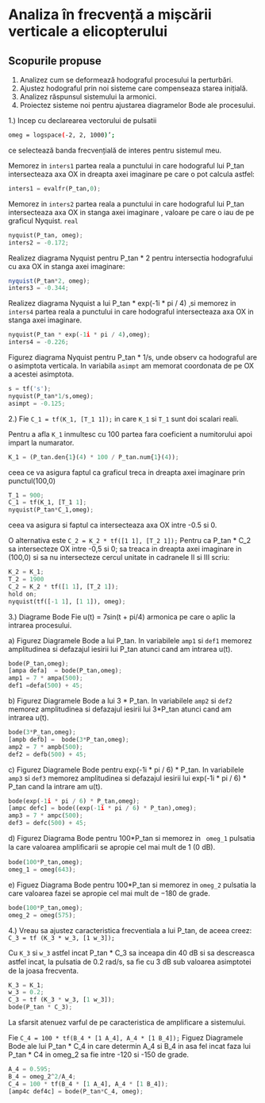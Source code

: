 # Analiza în frecvență a mișcării verticale a elicopterului

## Scopurile propuse 
1. Analizez cum se deformează hodograful procesului la perturbări.
1. Ajustez hodograful prin noi sisteme care compenseaza starea inițială.
1. Analizez răspunsul sistemului la armonici.
1. Proiectez sisteme noi pentru ajustarea diagramelor Bode ale procesului.

1.) Incep cu declarearea vectorului de pulsatii  
```bash
omeg = logspace(-2, 2, 1000)’;
``` 
ce selectează banda frecvențială de interes pentru sistemul meu.

Memorez in ```inters1``` partea reala a punctului in care hodograful lui P_tan intersecteaza axa OX in dreapta axei imaginare pe care o pot calcula astfel: 
```python
inters1 = evalfr(P_tan,0);
```
Memorez in ```inters2``` partea reala a punctului in care hodograful lui P_tan intersecteaza axa OX in stanga axei imaginare , valoare pe care o iau de pe graficul Nyquist.
```real```
```python
nyquist(P_tan, omeg);
inters2 = -0.172;
```

Realizez diagrama Nyquist pentru  P_tan * 2 pentru intersectia hodografului cu axa OX in stanga axei imaginare:
```javascript
nyquist(P_tan*2, omeg);
inters3 = -0.344;
```

Realizez diagrama  Nyquist a lui P_tan * exp(-1i * pi / 4) ¸si memorez in ```inters4``` partea reala a punctului in care hodograful intersecteaza axa OX in stanga axei imaginare.
```python
nyquist(P_tan * exp(-1i * pi / 4),omeg);
inters4 = -0.226;
```

Figurez diagrama Nyquist pentru P_tan * 1/s, unde observ ca hodograful are o asimptota verticala. In variabila ```asimpt``` am memorat coordonata de pe OX a acestei asimptota.

```python
s = tf('s');
nyquist(P_tan*1/s,omeg);
asimpt = -0.125;
```

2.) Fie ```C_1 = tf(K_1, [T_1 1]);``` in care  ```K_1``` si ```T_1``` sunt doi scalari reali.

Pentru a afla ```K_1``` inmultesc cu 100 partea fara coeficient a numitorului apoi impart la numarator.

```python
K_1 = (P_tan.den{1}(4) * 100 / P_tan.num{1}(4));
```
ceea ce va asigura faptul ca graficul treca in dreapta axei imaginare prin punctul(100,0)

```python
T_1 = 900;
C_1 = tf(K_1, [T_1 1];
nyquist(P_tan*C_1,omeg);
```
 ceea va asigura si faptul ca intersecteaza axa OX intre -0.5 si 0.

O alternativa este ```C_2 = K_2 * tf([1 1], [T_2 1]);```
Pentru ca P_tan * C_2 sa intersecteze OX intre -0,5 si 0; sa treaca in dreapta axei imaginare in (100,0) si sa nu intersecteze cercul unitate in cadranele II si III scriu: 
```python
K_2 = K_1;
T_2 = 1900 
C_2 = K_2 * tf([1 1], [T_2 1]);
hold on; 
nyquist(tf([-1 1], [1 1]), omeg);
```

3.) Diagrame Bode
Fie u(t) = 7sin(t + pi/4) armonica pe care o aplic la intrarea procesului.

a) Figurez Diagramele Bode a lui P_tan. 
In variabilele ```amp1``` si ```def1``` memorez amplitudinea si defazajul iesirii lui P_tan atunci cand am intrarea u(t).
```python
bode(P_tan,omeg);
[ampa defa]  = bode(P_tan,omeg);
amp1 = 7 * ampa(500);
def1 =defa(500) + 45;
```

b) Figurez Diagramele Bode a lui 3 * P_tan.
In variabilele ```amp2``` si ```def2``` memorez amplitudinea si defazajul iesirii lui 3*P_tan atunci cand am intrarea u(t).
```python
bode(3*P_tan,omeg);
[ampb defb] =  bode(3*P_tan,omeg);
amp2 = 7 * ampb(500);
def2 = defb(500) + 45;
```

c) Figurez Diagramele Bode pentru  exp(-1i * pi / 6) * P_tan.
In variabilele ```amp3``` si ```def3``` memorez amplitudinea si defazajul iesirii lui exp(-1i * pi / 6) * P_tan cand la intrare am u(t).
```python
bode(exp(-1i * pi / 6) * P_tan,omeg);
[ampc defc] = bode((exp(-1i * pi / 6) * P_tan),omeg);
amp3 = 7 * ampc(500);
def3 = defc(500) + 45;
```

d) Figurez Diagrama Bode pentru 100*P_tan si memorez in ``` omeg_1```  pulsatia la care valoarea ampliﬁcarii se apropie cel mai mult de 1 (0 dB).
```python
bode(100*P_tan,omeg);
omeg_1 = omeg(643);
```

e) Figuez Diagrama Bode pentru 100*P_tan si memorez in ```omeg_2``` pulsatia la care valoarea fazei se apropie cel mai mult de −180 de grade. 
```python
bode(100*P_tan,omeg);
omeg_2 = omeg(575);
```

4.) Vreau sa ajustez caracteristica frecventiala a lui P_tan, de aceea creez:
```C_3 = tf (K_3 * w_3, [1 w_3]);```

Cu ```K_3``` si ```w_3``` astfel incat P_tan * C_3 sa inceapa din 40 dB si  sa descreasca astfel incat, la pulsatia de 0.2 rad/s, sa ﬁe cu 3 dB sub valoarea asimptotei de la joasa frecventa.
```python 
K_3 = K_1;
w_3 = 0.2;
C_3 = tf (K_3 * w_3, [1 w_3]);
bode(P_tan * C_3);
```

La sfarsit atenuez varful de pe caracteristica de amplificare a sistemului.

Fie ```C_4 = 100 * tf(B_4 * [1 A_4], A_4 * [1 B_4]);```
Figuez Diagramele Bode ale lui P_tan * C_4 in care determin A_4 si B_4 in asa fel incat faza lui P_tan * C4 in omeg_2 sa fie intre -120 si -150 de grade.
```python 
A_4 = 0.595;
B_4 = omeg_2^2/A_4;
C_4 = 100 * tf(B_4 * [1 A_4], A_4 * [1 B_4]);
[amp4c def4c] = bode(P_tan*C_4, omeg);
```


